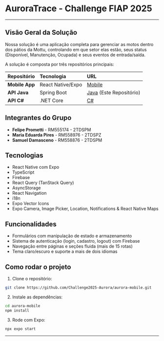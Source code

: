# AuroraTrace - Challenge FIAP 2025

---

## Visão Geral da Solução

Nossa solução é uma aplicação completa para gerenciar as motos dentro dos pátios da Mottu, controlando em que setor elas estão, seus status (Disponível, Manutenção, Ocupada) e seus eventos de entrada/saída.

A solução é composta por três repositórios principais:

| Repositório | Tecnologia | URL                                                                                   |
| :--- | :--- |:--------------------------------------------------------------------------------------|
| **Mobile App** | React Native/Expo | [Mobile](https://github.com/Challenge2025-Aurora/aurora-mobile)                       |
| **API Java** | Spring Boot | [Java](https://github.com/Challenge2025-Aurora/challenge2025-java) (Este Repositório) |
| **API C#** | .NET Core | [C#](https://github.com/Challenge2025-Aurora/aurora-cs)                               |

## Integrantes do Grupo

- **Felipe Prometti** - RM555174 - 2TDSPM
- **Maria Eduarda Pires** - RM558976 - 2TDSPZ
- **Samuel Damasceno** - RM558876 - 2TDSPM

## Tecnologias

- React Native com Expo
- TypeScript
- Firebase
- React Query (TanStack Query)
- AsyncStorage
- React Navigation
- i18n
- Expo Vector Icons
- Expo Camera, Image Picker, Location, Notifications & React Native Maps

## Funcionalidades

- Formulários com manipulação de estado e armazenamento
- Sistema de autenticação (login, cadastro, logout) com Firebase
- Navegação entre páginas e seções fluida (mais de 15 rotas)
- Tema claro/escuro e suporte a mais de dois idiomas

## Como rodar o projeto

1. Clone o repositório:
```bash
git clone https://github.com/Challenge2025-Aurora/aurora-mobile.git
```

2. Instale as dependências:
```bash
cd aurora-mobile
npm install
```

3. Rode com Expo:
```bash
npx expo start
```

---